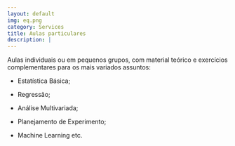 ```yaml
---
layout: default
img: eq.png
category: Services
title: Aulas particulares
description: |
---
```

Aulas individuais ou em pequenos grupos, com material teórico e exercícios complementares para os mais variados assuntos: 

 - Estatística Básica;
 
 - Regressão;
 
 - Análise Multivariada;
 
 - Planejamento de Experimento;
 
 - Machine Learning etc.
 
